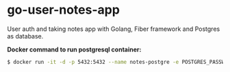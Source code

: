# go-user-notes-app
User auth and taking notes app with Golang, Fiber framework and Postgres as database.


**Docker command to run postgresql container:**
```bash
$ docker run -it -d -p 5432:5432 --name notes-postgre -e POSTGRES_PASSWORD=notes-pass -d postgres:latest
```